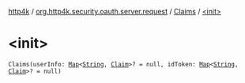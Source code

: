 [http4k](../../index.md) / [org.http4k.security.oauth.server.request](../index.md) / [Claims](index.md) / [&lt;init&gt;](./-init-.md)

# &lt;init&gt;

`Claims(userInfo: `[`Map`](https://kotlinlang.org/api/latest/jvm/stdlib/kotlin.collections/-map/index.html)`<`[`String`](https://kotlinlang.org/api/latest/jvm/stdlib/kotlin/-string/index.html)`, `[`Claim`](../-claim/index.md)`>? = null, idToken: `[`Map`](https://kotlinlang.org/api/latest/jvm/stdlib/kotlin.collections/-map/index.html)`<`[`String`](https://kotlinlang.org/api/latest/jvm/stdlib/kotlin/-string/index.html)`, `[`Claim`](../-claim/index.md)`>? = null)`